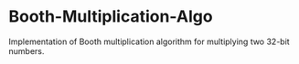 # Booth-Multiplication-Algo
Implementation of Booth multiplication algorithm for multiplying two 32-bit numbers.
